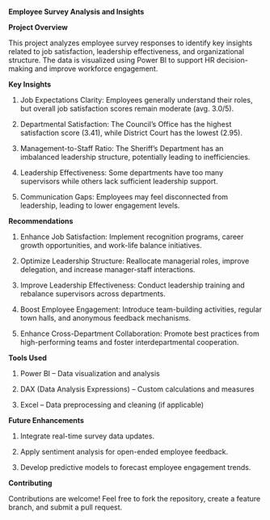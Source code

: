 **Employee Survey Analysis and Insights**

**Project Overview**

This project analyzes employee survey responses to identify key insights related to job satisfaction, leadership effectiveness, and organizational structure. The data is visualized using Power BI to support HR decision-making and improve workforce engagement.

**Key Insights**

1. Job Expectations Clarity: Employees generally understand their roles, but overall job satisfaction scores remain moderate (avg. 3.0/5).

2. Departmental Satisfaction: The Council’s Office has the highest satisfaction score (3.41), while District Court has the lowest (2.95).

3. Management-to-Staff Ratio: The Sheriff’s Department has an imbalanced leadership structure, potentially leading to inefficiencies.

4. Leadership Effectiveness: Some departments have too many supervisors while others lack sufficient leadership support.

5. Communication Gaps: Employees may feel disconnected from leadership, leading to lower engagement levels.

**Recommendations**

1. Enhance Job Satisfaction: Implement recognition programs, career growth opportunities, and work-life balance initiatives.

2. Optimize Leadership Structure: Reallocate managerial roles, improve delegation, and increase manager-staff interactions.

3. Improve Leadership Effectiveness: Conduct leadership training and rebalance supervisors across departments.

4. Boost Employee Engagement: Introduce team-building activities, regular town halls, and anonymous feedback mechanisms.

5. Enhance Cross-Department Collaboration: Promote best practices from high-performing teams and foster interdepartmental cooperation.

**Tools Used**

1. Power BI – Data visualization and analysis

2. DAX (Data Analysis Expressions) – Custom calculations and measures

3. Excel – Data preprocessing and cleaning (if applicable)



**Future Enhancements**

1. Integrate real-time survey data updates.

2. Apply sentiment analysis for open-ended employee feedback.

3. Develop predictive models to forecast employee engagement trends.

**Contributing**

Contributions are welcome! Feel free to fork the repository, create a feature branch, and submit a pull request.

